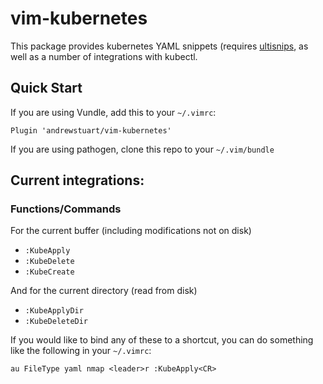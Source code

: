 # vim-kubernetes

This package provides kubernetes YAML snippets (requires
[ultisnips](https://github.com/sirver/UltiSnips), as well as a number of
integrations with kubectl.

## Quick Start

If you are using Vundle, add this to your `~/.vimrc`:

```vim
Plugin 'andrewstuart/vim-kubernetes'
```

If you are using pathogen, clone this repo to your `~/.vim/bundle`

## Current integrations:

### Functions/Commands
For the current buffer (including modifications not on disk)
- `:KubeApply`
- `:KubeDelete`
- `:KubeCreate`

And for the current directory (read from disk)
- `:KubeApplyDir`
- `:KubeDeleteDir`

If you would like to bind any of these to a shortcut, you can do something like
the following in your `~/.vimrc`:

```vim
au FileType yaml nmap <leader>r :KubeApply<CR>
```
